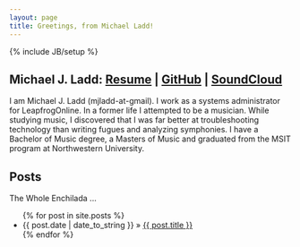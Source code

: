 ```yaml
---
layout: page
title: Greetings, from Michael Ladd!
---
```

{% include JB/setup %}

## Michael J. Ladd: <a href="/pages/resume.html">Resume</a> | <a href="http://github.com/mjladd">GitHub</a> | <a href="http://soundcloud.com/mjladd">SoundCloud</a>

I am Michael J. Ladd (mjladd-at-gmail). I work as a systems administrator for LeapfrogOnline. In a former life I attempted to be a musician. While studying music, I discovered that I was far better at troubleshooting technology than writing fugues and analyzing symphonies. I have a Bachelor of Music degree, a Masters of Music and graduated from the MSIT program at Northwestern University.

    
    
## Posts

The Whole Enchilada ...

<ul class="posts">
  {% for post in site.posts %}
    <li><span>{{ post.date | date_to_string }}</span> &raquo; <a href="{{ BASE_PATH }}{{ post.url }}">{{ post.title }}</a></li>
  {% endfor %}
</ul>

